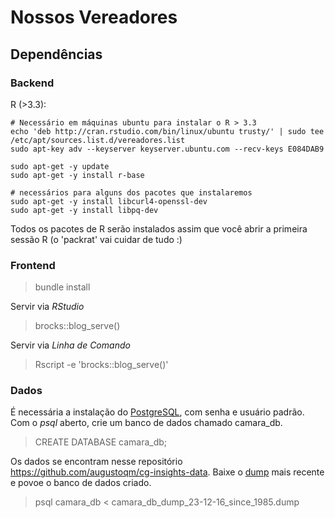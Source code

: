 # Nossos Vereadores

## Dependências
### Backend

R (>3.3):

```
# Necessário em máquinas ubuntu para instalar o R > 3.3
echo 'deb http://cran.rstudio.com/bin/linux/ubuntu trusty/' | sudo tee /etc/apt/sources.list.d/vereadores.list
sudo apt-key adv --keyserver keyserver.ubuntu.com --recv-keys E084DAB9

sudo apt-get -y update
sudo apt-get -y install r-base

# necessários para alguns dos pacotes que instalaremos
sudo apt-get -y install libcurl4-openssl-dev
sudo apt-get -y install libpq-dev
```

Todos os pacotes de R serão instalados assim que você abrir a primeira sessão R (o 'packrat' vai cuidar de tudo :)

### Frontend

> bundle install

Servir via *RStudio*

> brocks::blog_serve()

Servir via *Linha de Comando*

> Rscript -e 'brocks::blog_serve()'

### Dados

É necessária a instalação do [PostgreSQL](https://www.postgresql.org/download/), com senha e usuário padrão. Com o *psql* aberto, crie um banco de dados chamado camara_db.

> CREATE DATABASE camara_db;

Os dados se encontram nesse repositório https://github.com/augustoqm/cg-insights-data. Baixe o [dump](https://github.com/augustoqm/cg-insights-data/blob/master/dump_camara_db_23-12-16.zip) mais recente e povoe o banco de dados criado.

> psql camara_db < camara_db_dump_23-12-16_since_1985.dump
